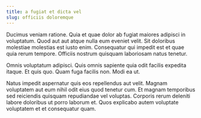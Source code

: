 ```yaml
---
title: a fugiat et dicta vel
slug: officiis doloremque
---
```


Ducimus veniam ratione. Quia et quae dolor ab fugiat maiores adipisci in voluptatum. Quod aut aut atque nulla eum eveniet velit. Sit doloribus molestiae molestias est iusto enim. Consequatur qui impedit est et quae quia rerum tempore. Officiis nostrum quisquam laboriosam natus tenetur.

Omnis voluptatum adipisci. Quis omnis sapiente quia odit facilis expedita itaque. Et quis quo. Quam fuga facilis non. Modi ea ut.

Natus impedit aspernatur quis eos repellendus aut velit. Magnam voluptatem aut eum nihil odit eius quod tenetur cum. Et magnam temporibus sed reiciendis quisquam repudiandae vel voluptas. Corporis rerum deleniti labore doloribus ut porro laborum et. Quos explicabo autem voluptate voluptatem et et consequatur quam.
